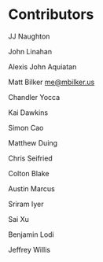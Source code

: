 # Contributors

JJ Naughton

John Linahan

Alexis John Aquiatan

Matt Bilker <me@mbilker.us>

Chandler Yocca

Kai Dawkins

Simon Cao

Matthew Duing

Chris Seifried

Colton Blake

Austin Marcus

Sriram Iyer

Sai Xu

Benjamin Lodi

Jeffrey Willis
